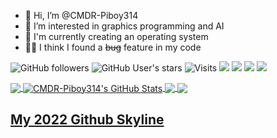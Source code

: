 - 👋 Hi, I’m @CMDR-Piboy314
- 👀 I’m interested in graphics programming and AI
- 🌱 I'm currently creating an operating system
- 👨‍💻 I think I found a ~~bug~~ feature in my code


![GitHub followers](https://img.shields.io/github/followers/CMDR-Piboy314?style=social)
![GitHub User's stars](https://img.shields.io/github/stars/CMDR-Piboy314?style=social)
![Visits](https://visitor-badge-reloaded.herokuapp.com/badge?page_id=CMDR-Piboy314.CMDR-Piboy314&color=2bbc8a)
![](https://img.shields.io/badge/OS-Linux-informational?style=flat&logo=linux&logoColor=white&color=2bbc8a)
![](https://img.shields.io/badge/Editor-Neovim-informational?style=flat&logo=neovim&logoColor=white&color=2bbc8a)
![](https://img.shields.io/badge/Code-C-informational?style=flat&logo=c&logoColor=white&color=2bbc8a)
![](https://img.shields.io/badge/Tools-Github-informational?style=flat&logo=github&logoColor=white&color=2bbc8a)

<a href="https://github.com/CMDR-Piboy314/CMDR-Piboy314">
  <img align="center" src="https://github-readme-stats.vercel.app/api/top-langs/?username=CMDR-Piboy314&theme=radical&langs_count=3&hide=makefile" />
</a>

<a href="https://github.com/CMDR-Piboy314/CMDR-Piboy314">
  <img align="center" src="https://github-readme-stats.vercel.app/api?username=CMDR-Piboy314&show_icons=true&line_height=27&theme=radical&count_private=true" alt="CMDR-Piboy314's GitHub Stats" />
</a>

<a href="https://github.com/CMDR-Piboy314/windwOS">
  <img align="center" src="https://github-readme-stats.vercel.app/api/pin/?username=CMDR-Piboy314&repo=windwOS&show_icons=true&theme=radical" />
</a>

<a href="https://github.com/CMDR-Piboy314/Raycaster">
  <img align="center" src="https://github-readme-stats.vercel.app/api/pin/?username=CMDR-Piboy314&repo=Raycaster&show_icons=true&theme=radical" />
</a>


<h2><a href="https://skyline.github.com/CMDR-Piboy314/2022" title="2022 Github Skyline">My 2022 Github Skyline</a></h2>

<!---
CMDR-Piboy314/CMDR-Piboy314 is a ✨ special ✨ repository because its `README.md` (this file) appears on your GitHub profile.
You can click the Preview link to take a look at your changes.
--->

